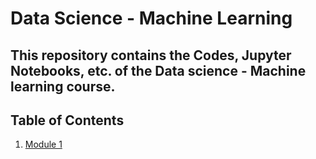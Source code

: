 # Data Science - Machine Learning

## This repository contains the Codes, Jupyter Notebooks, etc. of the Data science - Machine learning course.

## Table of Contents

 1. [Module 1](https://github.com/kannanjayachandran/Data_Science---Machine_Learning/tree/main/Module1)
